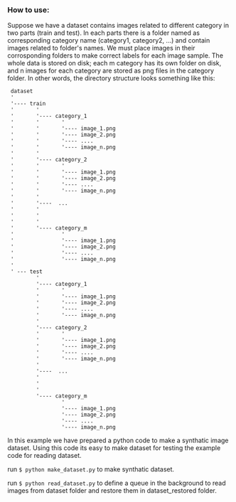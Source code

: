 ### How to use:
 
Suppose we have a dataset contains images related to different category in two parts (train and test). In each parts there is a folder named as corresponding category name (category1, category2, ...) and contain images related to folder's names. We must place images in their corrosponding folders to make correct labels for each image sample. The whole data is stored on disk; each m category has its own folder on disk, and n images for each category are stored as png files in the category folder. In other words, the directory structure looks something like this:

     dataset
     '
     '---- train
     '       '
     '       '---- category_1
     '       '       '
     '       '       '---- image_1.png
     '       '       '---- image_2.png
     '       '       '---- ....
     '       '       '---- image_n.png
     '       '
     '       '---- category_2
     '       '       '
     '       '       '---- image_1.png
     '       '       '---- image_2.png
     '       '       '---- ....
     '       '       '---- image_n.png
     '       '
     '       '----  ...
     '       '       
     '       '       
     '       '
     '       '---- category_m
     '               '
     '               '---- image_1.png
     '               '---- image_2.png
     '               '---- ....
     '               '---- image_n.png
     '       
     ' --- test 
             '
             '---- category_1
             '       '
             '       '---- image_1.png
             '       '---- image_2.png
             '       '---- ....
             '       '---- image_n.png
             '
             '---- category_2
             '       '
             '       '---- image_1.png
             '       '---- image_2.png
             '       '---- ....
             '       '---- image_n.png
             '
             '----  ...
             '       
             '       
             '
             '---- category_m
                     '
                     '---- image_1.png
                     '---- image_2.png
                     '---- ....
                     '---- image_n.png
                     
 
In this example we have prepared a python code to make a synthatic image dataset. Using this code its easy to make dataset for testing the example code for reading dataset.

run `$ python make_dataset.py` to make synthatic dataset.
 
run `$ python read_dataset.py` to define a queue in the background to read images from dataset folder and restore them in  dataset_restored folder.
